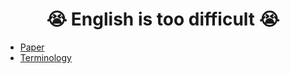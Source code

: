 <div align=center> <h1> 😭 English is too difficult 😭 </h1> </div>

- [Paper](https://github.com/Zerohertz/English-is-too-difficult/blob/main/Paper/README.md)
- [Terminology](https://github.com/Zerohertz/English-is-too-difficult/blob/main/Terminology/README.md)
